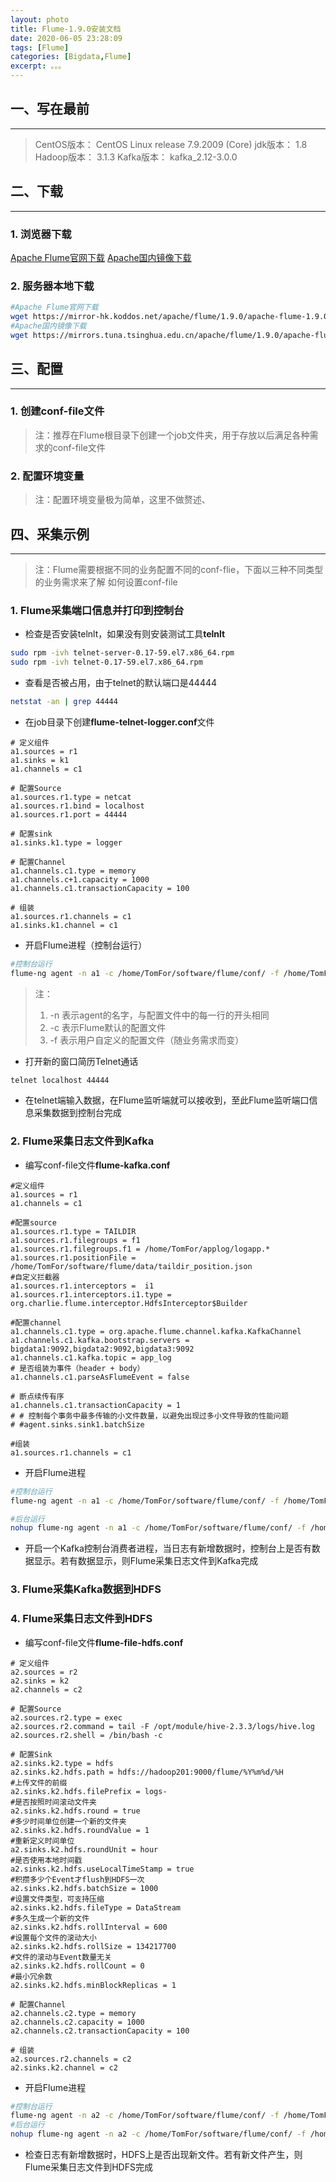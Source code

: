 ```yaml
---
layout: photo
title: Flume-1.9.0安装文档
date: 2020-06-05 23:28:09
tags: [Flume]
categories: [Bigdata,Flume]
excerpt: 。。。
---
```


## 一、写在最前
---
> CentOS版本： CentOS Linux release 7.9.2009 (Core)
> jdk版本： 1.8
> Hadoop版本： 3.1.3
> Kafka版本： kafka_2.12-3.0.0



## 二、下载
---

### 1. 浏览器下载
[Apache Flume官网下载](https://mirror-hk.koddos.net/apache/flume/1.9.0/apache-flume-1.9.0-bin.tar.gz)
[Apache国内镜像下载](https://mirrors.tuna.tsinghua.edu.cn/apache/flume/1.9.0/apache-flume-1.9.0-bin.tar.gz)

### 2. 服务器本地下载
```bash
#Apache Flume官网下载
wget https://mirror-hk.koddos.net/apache/flume/1.9.0/apache-flume-1.9.0-bin.tar.gz
#Apache国内镜像下载
wget https://mirrors.tuna.tsinghua.edu.cn/apache/flume/1.9.0/apache-flume-1.9.0-bin.tar.gz
```



## 三、配置
---

### 1. 创建conf-file文件
> 注：推荐在Flume根目录下创建一个job文件夹，用于存放以后满足各种需求的conf-file文件

### 2. 配置环境变量
> 注：配置环境变量极为简单，这里不做赘述、



## 四、采集示例
---

> 注：Flume需要根据不同的业务配置不同的conf-flie，下面以三种不同类型的业务需求来了解 如何设置conf-file

### 1. Flume采集端口信息并打印到控制台

- 检查是否安装telnlt，如果没有则安装测试工具**telnlt**

```bash
sudo rpm -ivh telnet-server-0.17-59.el7.x86_64.rpm 
sudo rpm -ivh telnet-0.17-59.el7.x86_64.rpm
```

- 查看是否被占用，由于telnet的默认端口是44444

```bash
netstat -an | grep 44444
```

- 在job目录下创建**flume-telnet-logger.conf**文件

```properties	
# 定义组件
a1.sources = r1
a1.sinks = k1
a1.channels = c1

# 配置Source
a1.sources.r1.type = netcat
a1.sources.r1.bind = localhost
a1.sources.r1.port = 44444

# 配置sink
a1.sinks.k1.type = logger

# 配置Channel
a1.channels.c1.type = memory
a1.channels.c+1.capacity = 1000
a1.channels.c1.transactionCapacity = 100

# 组装
a1.sources.r1.channels = c1
a1.sinks.k1.channel = c1
```
- 开启Flume进程（控制台运行）

```bash
#控制台运行
flume-ng agent -n a1 -c /home/TomFor/software/flume/conf/ -f /home/TomFor/software/flume/job/flume-telnet-logger.conf -Dflume.root.logger=info,console
```

> 注：
>  	1. -n			表示agent的名字，与配置文件中的每一行的开头相同
>  	2. -c			表示Flume默认的配置文件
>  	3. -f		    表示用户自定义的配置文件（随业务需求而变）


- 打开新的窗口简历Telnet通话

```bash
telnet localhost 44444
```
- 在telnet端输入数据，在Flume监听端就可以接收到，至此Flume监听端口信息采集数据到控制台完成


### 2. Flume采集日志文件到Kafka

- 编写conf-file文件**flume-kafka.conf**

```properties
#定义组件
a1.sources = r1
a1.channels = c1

#配置source
a1.sources.r1.type = TAILDIR
a1.sources.r1.filegroups = f1
a1.sources.r1.filegroups.f1 = /home/TomFor/applog/logapp.*
a1.sources.r1.positionFile = /home/TomFor/software/flume/data/taildir_position.json
#自定义拦截器
a1.sources.r1.interceptors =  i1
a1.sources.r1.interceptors.i1.type = org.charlie.flume.interceptor.HdfsInterceptor$Builder

#配置channel
a1.channels.c1.type = org.apache.flume.channel.kafka.KafkaChannel
a1.channels.c1.kafka.bootstrap.servers = bigdata1:9092,bigdata2:9092,bigdata3:9092
a1.channels.c1.kafka.topic = app_log
# 是否组装为事件（header + body）
a1.channels.c1.parseAsFlumeEvent = false

# 断点续传有序
a1.channels.c1.transactionCapacity = 1
# # 控制每个事务中最多传输的小文件数量，以避免出现过多小文件导致的性能问题
# #agent.sinks.sink1.batchSize

#组装
a1.sources.r1.channels = c1
```

- 开启Flume进程

```bash
#控制台运行
flume-ng agent -n a1 -c /home/TomFor/software/flume/conf/ -f /home/TomFor/software/flume/job/file_to_kafka.conf -Dflume.root.logger=info,console

#后台运行
nohup flume-ng agent -n a1 -c /home/TomFor/software/flume/conf/ -f /home/TomFor/software/flume/job/file_to_kafka.conf >/dev/null 2>&1 &
```

- 开启一个Kafka控制台消费者进程，当日志有新增数据时，控制台上是否有数据显示。若有数据显示，则Flume采集日志文件到Kafka完成


### 3. Flume采集Kafka数据到HDFS


### 4. Flume采集日志文件到HDFS

- 编写conf-file文件**flume-file-hdfs.conf**

```properties
# 定义组件
a2.sources = r2
a2.sinks = k2
a2.channels = c2

# 配置Source
a2.sources.r2.type = exec
a2.sources.r2.command = tail -F /opt/module/hive-2.3.3/logs/hive.log
a2.sources.r2.shell = /bin/bash -c

# 配置Sink
a2.sinks.k2.type = hdfs
a2.sinks.k2.hdfs.path = hdfs://hadoop201:9000/flume/%Y%m%d/%H
#上传文件的前缀
a2.sinks.k2.hdfs.filePrefix = logs-
#是否按照时间滚动文件夹
a2.sinks.k2.hdfs.round = true
#多少时间单位创建一个新的文件夹
a2.sinks.k2.hdfs.roundValue = 1
#重新定义时间单位
a2.sinks.k2.hdfs.roundUnit = hour
#是否使用本地时间戳
a2.sinks.k2.hdfs.useLocalTimeStamp = true
#积攒多少个Event才flush到HDFS一次
a2.sinks.k2.hdfs.batchSize = 1000
#设置文件类型，可支持压缩
a2.sinks.k2.hdfs.fileType = DataStream
#多久生成一个新的文件
a2.sinks.k2.hdfs.rollInterval = 600
#设置每个文件的滚动大小
a2.sinks.k2.hdfs.rollSize = 134217700
#文件的滚动与Event数量无关
a2.sinks.k2.hdfs.rollCount = 0
#最小冗余数
a2.sinks.k2.hdfs.minBlockReplicas = 1

# 配置Channel
a2.channels.c2.type = memory
a2.channels.c2.capacity = 1000
a2.channels.c2.transactionCapacity = 100

# 组装
a2.sources.r2.channels = c2
a2.sinks.k2.channel = c2
```

- 开启Flume进程

```bash
#控制台运行
flume-ng agent -n a2 -c /home/TomFor/software/flume/conf/ -f /home/TomFor/software/flume/job/flume-file-hdfs.conf -Dflume.root.logger=info,console
#后台运行
nohup flume-ng agent -n a2 -c /home/TomFor/software/flume/conf/ -f /home/TomFor/software/flume/job/flume-file-hdfs.conf >/dev/null 2>&1 &
```

- 检查日志有新增数据时，HDFS上是否出现新文件。若有新文件产生，则Flume采集日志文件到HDFS完成